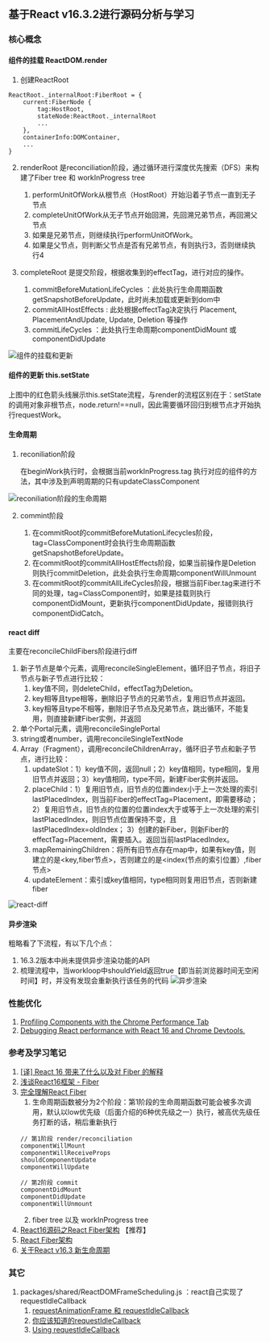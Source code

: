 ## 基于React v16.3.2进行源码分析与学习
### 核心概念
#### 组件的挂载 ReactDOM.render
1. 创建ReactRoot
```
ReactRoot._internalRoot:FiberRoot = {
    current:FiberNode {
        tag:HostRoot,
        stateNode:ReactRoot._internalRoot
        ...
    },
    containerInfo:DOMContainer,
    ...
}
```
2. renderRoot 是reconciliation阶段，通过循环进行深度优先搜索（DFS）来构建了Fiber tree 和 workInProgress tree

    1. performUnitOfWork从根节点（HostRoot）开始沿着子节点一直到无子节点
    2. completeUnitOfWork从无子节点开始回溯，先回溯兄弟节点，再回溯父节点
    3. 如果是兄弟节点，则继续执行performUnitOfWork。
    4. 如果是父节点，则判断父节点是否有兄弟节点，有则执行3，否则继续执行4

3. completeRoot 是提交阶段，根据收集到的effectTag，进行对应的操作。
    1. commitBeforeMutationLifeCycles ：此处执行生命周期函数getSnapshotBeforeUpdate，此时尚未加载或更新到dom中
    2. commitAllHostEffects : 此处根据effectTag决定执行 Placement, PlacementAndUpdate, Update, Deletion 等操作
    3. commitLifeCycles ：此处执行生命周期componentDidMount 或 componentDidUpdate

![组件的挂载和更新](https://github.com/cleverpp/SourceAnalytics/blob/master/react/react16/images/reactdom_render.png)

#### 组件的更新 this.setState

上图中的红色箭头线展示this.setState流程，与render的流程区别在于：setState的调用对象非根节点，node.return!==null，因此需要循环回归到根节点才开始执行requestWork。
#### 生命周期
1. reconiliation阶段

    在beginWork执行时，会根据当前workInProgress.tag 执行对应的组件的方法，其中涉及到声明周期的只有updateClassComponent

![reconiliation阶段的生命周期](https://github.com/cleverpp/SourceAnalytics/blob/master/react/react16/images/lifecycle-reconcile.png)

2. commint阶段

    1. 在commitRoot的commitBeforeMutationLifecycles阶段，tag=ClassComponent时会执行生命周期函数getSnapshotBeforeUpdate。
    2. 在commitRoot的commitAllHostEffects阶段，如果当前操作是Deletion则执行commitDeletion，此处会执行生命周期componentWillUnmount
    3. 在commitRoot的commitAllLifeCycles阶段，根据当前Fiber.tag来进行不同的处理，tag=ClassComponent时，如果是挂载则执行componentDidMount，更新执行componentDidUpdate，报错则执行componentDidCatch。
#### react diff
主要在reconcileChildFibers阶段进行diff

1. 新子节点是单个元素，调用reconcileSingleElement，循环旧子节点，将旧子节点与新子节点进行比较：
    1. key值不同，则deleteChild，effectTag为Deletion。
    2. key相等且type相等，删除旧子节点的兄弟节点，复用旧节点并返回。
    3. key相等且type不相等，删除旧子节点及兄弟节点，跳出循环，不能复用，则直接新建Fiber实例，并返回
2. 单个Portal元素，调用reconcileSinglePortal
3. string或者number，调用reconcileSingleTextNode
4. Array（Fragment），调用reconcileChildrenArray，循环旧子节点和新子节点，进行比较：
    1. updateSlot：1）key值不同，返回null；2）key值相同，type相同，复用旧节点并返回；3）key值相同，type不同，新建Fiber实例并返回。
    2. placeChild：1）复用旧节点，旧节点的位置index小于上一次处理的索引lastPlacedIndex，则当前Fiber的effectTag=Placement，即需要移动；
    2）复用旧节点，旧节点的位置的位置index大于或等于上一次处理的索引lastPlacedIndex，则旧节点位置保持不变，且lastPlacedIndex=oldIndex；
    3）创建的新Fiber，则新Fiber的effectTag=Placement，需要插入。返回当前lastPlacedIndex。
    3. mapRemainingChildren：将所有旧节点存在map中，如果有key值，则建立的是<key,fiber节点>，否则建立的是<index(节点的索引位置）,fiber节点>
    4. updateElement：索引或key值相同，type相同则复用旧节点，否则新建fiber

![react-diff](https://github.com/cleverpp/SourceAnalytics/blob/master/react/react16/images/react-diff.png)

#### 异步渲染
粗略看了下流程，有以下几个点：
1. 16.3.2版本中尚未提供异步渲染功能的API
2. 梳理流程中，当workloop中shouldYield返回true【即当前浏览器时间无空闲时间】时，并没有发现会重新执行该任务的代码
![异步渲染](https://github.com/cleverpp/SourceAnalytics/blob/master/react/react16/images/asyncmode.png)

### 性能优化
1. [Profiling Components with the Chrome Performance Tab](https://reactjs.org/docs/optimizing-performance.html#profiling-components-with-the-chrome-performance-tab)
2. [Debugging React performance with React 16 and Chrome Devtools.](https://building.calibreapp.com/debugging-react-performance-with-react-16-and-chrome-devtools-c90698a522ad?gi=412fbb22203)


### 参考及学习笔记
1. [[译] React 16 带来了什么以及对 Fiber 的解释](https://juejin.im/post/59de1b2a51882578c70c0833)
2. [浅谈React16框架 - Fiber](https://zhuanlan.zhihu.com/p/43394081)
3. [完全理解React Fiber](http://www.ayqy.net/blog/dive-into-react-fiber/)
    1. 生命周期函数被分为2个阶段：第1阶段的生命周期函数可能会被多次调用，默认以low优先级（后面介绍的6种优先级之一）执行，被高优先级任务打断的话，稍后重新执行
    ```
    // 第1阶段 render/reconciliation
    componentWillMount
    componentWillReceiveProps
    shouldComponentUpdate
    componentWillUpdate

    // 第2阶段 commit
    componentDidMount
    componentDidUpdate
    componentWillUnmount
    ```
    2. fiber tree 以及 workInProgress tree
4. [React16源码之React Fiber架构](https://juejin.im/post/5b7016606fb9a0099406f8de) 【推荐】
5. [React Fiber架构](https://zhuanlan.zhihu.com/p/37095662)
6. [关于React v16.3 新生命周期](https://juejin.im/post/5aca20c96fb9a028d700e1ce)

### 其它
1. packages/shared/ReactDOMFrameScheduling.js ：react自己实现了requestIdleCallback
    1. [requestAnimationFrame 和 requestIdleCallback](https://csbun.github.io/blog/2015/09/raf-and-ric/)
    2. [你应该知道的requestIdleCallback](https://juejin.im/post/5ad71f39f265da239f07e862)
    3. [Using requestIdleCallback](https://developers.google.com/web/updates/2015/08/using-requestidlecallback)
